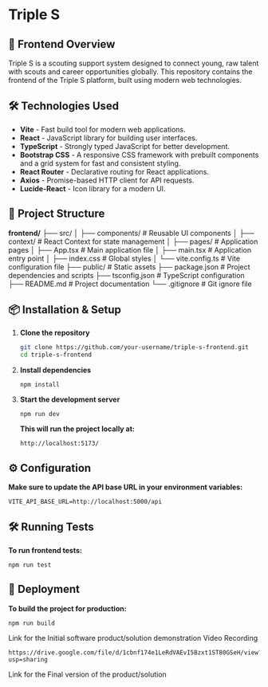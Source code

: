 # Triple S

## 🚀 Frontend Overview
Triple S is a scouting support system designed to connect young, raw talent with scouts and career opportunities globally. This repository contains the frontend of the Triple S platform, built using modern web technologies.

## 🛠️ Technologies Used
- **Vite** - Fast build tool for modern web applications.
- **React** - JavaScript library for building user interfaces.
- **TypeScript** - Strongly typed JavaScript for better development.
- **Bootstrap CSS** - A responsive CSS framework with prebuilt components and a grid system for fast and consistent styling.
- **React Router** - Declarative routing for React applications.
- **Axios** - Promise-based HTTP client for API requests.
- **Lucide-React** - Icon library for a modern UI.

## 📂 Project Structure

**frontend/**
├── src/
│   ├── components/        # Reusable UI components
│   ├── context/           # React Context for state management
│   ├── pages/             # Application pages
│   ├── App.tsx            # Main application file
│   ├── main.tsx           # Application entry point
│   ├── index.css          # Global styles
│   └── vite.config.ts     # Vite configuration file
├── public/                # Static assets
├── package.json           # Project dependencies and scripts
├── tsconfig.json          # TypeScript configuration
├── README.md              # Project documentation
└── .gitignore             # Git ignore file


## 📦 Installation & Setup
1. **Clone the repository**  
   ```sh
   git clone https://github.com/your-username/triple-s-frontend.git
   cd triple-s-frontend
    ```
2. **Install dependencies**
    ```
    npm install
    ```
3. **Start the development server**
    ```
    npm run dev
    ```
   **This will run the project locally at:**
   ```
   http://localhost:5173/
   ```
## ⚙️ Configuration
   **Make sure to update the API base URL in your environment variables:**
   ```
   VITE_API_BASE_URL=http://localhost:5000/api
   ```

## 🛠️ Running Tests
  **To run frontend tests:**
  ```
  npm run test
  ```

## 🚀 Deployment
  **To build the project for production:**
  ```
  npm run build
  ```

Link for the Initial software product/solution demonstration Video Recording
```
https://drive.google.com/file/d/1cbnf174e1LeRdVAEvI5Bzxt1ST80GSeH/view?usp=sharing
```
Link for the Final version of the product/solution